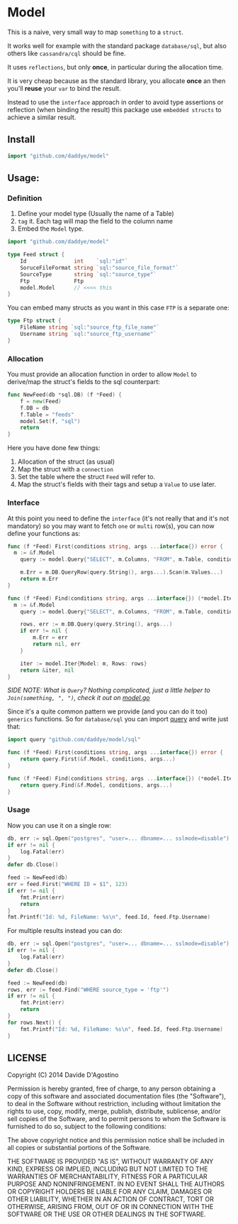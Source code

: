 # Model

This is a naive, very small way to map `something` to a `struct`.

It works well for example with the standard package `database/sql`, but also others like
`cassandra/cql` should be fine.

It uses `reflections`, but only **once**, in particular during the allocation time.

It is very cheap because as the standard library, you allocate **once** an then you'll **reuse**
your `var` to bind the result.

Instead to use the `interface` approach in order to avoid type assertions or reflection (when
binding the result) this package use `embedded structs` to achieve a similar result.

## Install

```go
import "github.com/daddye/model"
```

## Usage:

### Definition

1. Define your model type (Usually the name of a Table)
2. `tag` it. Each tag will map the field to the column name
3. Embed the `Model` type.

```go
import "github.com/daddye/model"

type Feed struct {
	Id               int    `sql:"id"`
	SoruceFileFormat string `sql:"source_file_format"`
	SourceType       string `sql:"source_type"`
	Ftp              Ftp
	model.Model      // <<<< this
}
```

You can embed many structs as you want in this case `FTP` is a separate one:

```go
type Ftp struct {
	FileName string `sql:"source_ftp_file_name"`
	Username string `sql:"source_ftp_username"`
}
```

### Allocation

You must provide an allocation function in order to allow `Model` to derive/map the struct's fields
to the sql counterpart:

```go
func NewFeed(db *sql.DB) (f *Feed) {
	f = new(Feed)
	f.DB = db
	f.Table = "feeds"
	model.Set(f, "sql")
	return
}
```

Here you have done few things:

1. Allocation of the struct (as usual)
2. Map the struct with a `connection`
3. Set the table where the struct `Feed` will refer to.
4. Map the struct's fields with their tags and setup a `Value` to use later.

### Interface

At this point you need to define the `interface` (it's not really that and it's not mandatory) so you
may want to fetch `one` or `multi` row(s), you can now define your functions as:

```go
func (f *Feed) First(conditions string, args ...interface{}) error {
  m := &f.Model
	query := model.Query{"SELECT", m.Columns, "FROM", m.Table, conditions, "LIMIT 1"}

	m.Err = m.DB.QueryRow(query.String(), args...).Scan(m.Values...)
	return m.Err
}

func (f *Feed) Find(conditions string, args ...interface{}) (*model.Iter, error) {
  m := &f.Model
	query := model.Query{"SELECT", m.Columns, "FROM", m.Table, conditions}

	rows, err := m.DB.Query(query.String(), args...)
	if err != nil {
		m.Err = err
		return nil, err
	}

	iter := model.Iter{Model: m, Rows: rows}
	return &iter, nil
}
```

_SIDE NOTE: What is `Query`? Nothing complicated, just a little helper to `Join(something, ", ")`,
check it out on [model.go](/model.go)_

Since it's a quite common pattern we provide (and you can do it too) `generics` functions. So for
`database/sql` you can import [query](/model/sql) and write just that:

```go
import query "github.com/daddye/model/sql"

func (f *Feed) First(conditions string, args ...interface{}) error {
	return query.First(&f.Model, conditions, args...)
}

func (f *Feed) Find(conditions string, args ...interface{}) (*model.Iter, error) {
	return query.Find(&f.Model, conditions, args...)
}
```

### Usage

Now you can use it on a single row:

```go
db, err := sql.Open("postgres", "user=... dbname=... sslmode=disable")
if err != nil {
	log.Fatal(err)
}
defer db.Close()

feed := NewFeed(db)
err = feed.First("WHERE ID = $1", 123)
if err != nil {
	fmt.Print(err)
	return
}
fmt.Printf("Id: %d, FileName: %s\n", feed.Id, feed.Ftp.Username)
```

For multiple results instead you can do:

```go
db, err := sql.Open("postgres", "user=... dbname=... sslmode=disable")
if err != nil {
	log.Fatal(err)
}
defer db.Close()

feed := NewFeed(db)
rows, err := feed.Find("WHERE source_type = 'ftp'")
if err != nil {
	fmt.Print(err)
	return
}
for rows.Next() {
	fmt.Printf("Id: %d, FileName: %s\n", feed.Id, feed.Ftp.Username)
}
```

## LICENSE

Copyright (C) 2014 Davide D'Agostino

Permission is hereby granted, free of charge, to any person obtaining a copy of this software and
associated documentation files (the "Software"), to deal in the Software without restriction,
including without limitation the rights to use, copy, modify, merge, publish, distribute,
sublicense, and/or sell copies of the Software, and to permit persons to whom the Software is
furnished to do so, subject to the following conditions:

The above copyright notice and this permission notice shall be included in all copies or substantial
portions of the Software.

THE SOFTWARE IS PROVIDED "AS IS", WITHOUT WARRANTY OF ANY KIND, EXPRESS OR IMPLIED, INCLUDING BUT
NOT LIMITED TO THE WARRANTIES OF MERCHANTABILITY, FITNESS FOR A PARTICULAR PURPOSE AND
NONINFRINGEMENT. IN NO EVENT SHALL THE AUTHORS OR COPYRIGHT HOLDERS BE LIABLE FOR ANY CLAIM, DAMAGES
OR OTHER LIABILITY, WHETHER IN AN ACTION OF CONTRACT, TORT OR OTHERWISE, ARISING FROM, OUT OF OR IN
CONNECTION WITH THE SOFTWARE OR THE USE OR OTHER DEALINGS IN THE SOFTWARE.
